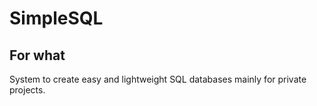 # SimpleSQL

## For what
System to create easy and lightweight SQL databases mainly for private projects.
